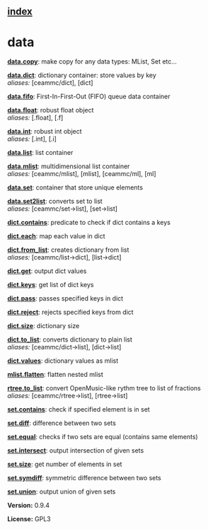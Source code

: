 [index](index.html) 
---

# data




[**data.copy**](data.copy.html): make copy for any data types: MList, Set etc... 

[**data.dict**](data.dict.html): dictionary container: store values by key <br>
_aliases:_ \[ceammc/dict\], \[dict\]


[**data.fifo**](data.fifo.html): First-In-First-Out (FIFO) queue data container 

[**data.float**](data.float.html): robust float object <br>
_aliases:_ \[.float\], \[.f\]


[**data.int**](data.int.html): robust int object <br>
_aliases:_ \[.int\], \[.i\]


[**data.list**](data.list.html): list container 

[**data.mlist**](data.mlist.html): multidimensional list container <br>
_aliases:_ \[ceammc/mlist\], \[mlist\], \[ceammc/ml\], \[ml\]


[**data.set**](data.set.html): container that store unique elements 

[**data.set2list**](data.set2list.html): converts set to list <br>
_aliases:_ \[ceammc/set-&gt;list\], \[set-&gt;list\]


[**dict.contains**](dict.contains.html): predicate to check if dict contains a keys 

[**dict.each**](dict.each.html): map each value in dict 

[**dict.from_list**](dict.from_list.html): creates dictionary from list <br>
_aliases:_ \[ceammc/list-&gt;dict\], \[list-&gt;dict\]


[**dict.get**](dict.get.html): output dict values 

[**dict.keys**](dict.keys.html): get list of dict keys 

[**dict.pass**](dict.pass.html): passes specified keys in dict 

[**dict.reject**](dict.reject.html): rejects specified keys from dict 

[**dict.size**](dict.size.html): dictionary size 

[**dict.to_list**](dict.to_list.html): converts dictionary to plain list <br>
_aliases:_ \[ceammc/dict-&gt;list\], \[dict-&gt;list\]


[**dict.values**](dict.values.html): dictionary values as mlist 

[**mlist.flatten**](mlist.flatten.html): flatten nested mlist 

[**rtree.to_list**](rtree.to_list.html): convert OpenMusic-like rythm tree to list of fractions <br>
_aliases:_ \[ceammc/rtree-&gt;list\], \[rtree-&gt;list\]


[**set.contains**](set.contains.html): check if specified element is in set 

[**set.diff**](set.diff.html): difference between two sets 

[**set.equal**](set.equal.html): checks if two sets are equal (contains same elements) 

[**set.intersect**](set.intersect.html): output intersection of given sets 

[**set.size**](set.size.html): get number of elements in set 

[**set.symdiff**](set.symdiff.html): symmetric difference between two sets 

[**set.union**](set.union.html): output union of given sets 


**Version:** 0.9.4

**License:** GPL3
